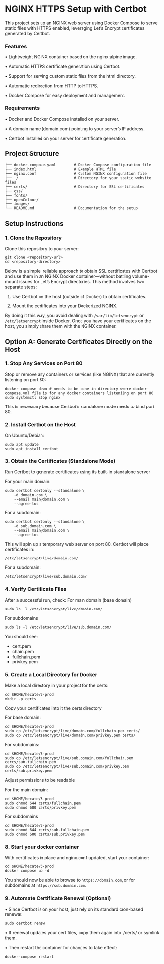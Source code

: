 # NGINX HTTPS Setup with Certbot

This project sets up an NGINX web server using Docker Compose to serve static files with HTTPS enabled, leveraging Let’s Encrypt certificates generated by Certbot.

### Features

• Lightweight NGINX container based on the nginx:alpine image.

• Automatic HTTPS certificate generation using Certbot.

• Support for serving custom static files from the html directory.

• Automatic redirection from HTTP to HTTPS.

• Docker Compose for easy deployment and management.
 

### Requirements

• Docker and Docker Compose installed on your server.
 
• A domain name (domain.com) pointing to your server’s IP address.
 
• Certbot installed on your server for certificate generation.

 

## Project Structure

```
├── docker-compose.yaml        # Docker Compose configuration file
├── index.html                 # Example HTML file
├── nginx.conf                 # Custom NGINX configuration file
├── _/                         # Directory for your static website files
├── certs/                     # Directory for SSL certificates
├── css/
├── fonts/
├── openColour/
├── images/
└── README.md                  # Documentation for the setup
```
## Setup Instructions

### 1. Clone the Repository

Clone this repository to your server:
```
git clone <repository-url>
cd <repository-directory>
```

Below is a simple, reliable approach to obtain SSL certificates with Certbot and use them in an NGINX Docker container—without battling volume-mount issues for Let’s Encrypt directories. This method involves two separate steps:
1.	Use Certbot on the host (outside of Docker) to obtain certificates.

2.	Mount the certificates into your Dockerized NGINX.

By doing it this way, you avoid dealing with `/var/lib/letsencrypt` or `/etc/letsencrypt` inside Docker. Once you have your certificates on the host, you simply share them with the NGINX container.

## Option A: Generate Certificates Directly on the Host
### 1.	Stop Any Services on Port 80
Stop or remove any containers or services (like NGINX) that are currently listening on port 80:
```
docker compose down # needs to be done in directory where docker-compose.yml file is for any docker containers listeniing on port 80 
sudo systemctl stop nginx
```
This is necessary because Certbot’s standalone mode needs to bind port 80.

### 2.	Install Certbot on the Host
On Ubuntu/Debian:
```
sudo apt update
sudo apt install certbot
```

### 3.	Obtain the Certificates (Standalone Mode)
Run Certbot to generate certificates using its built-in standalone server

For your main domain:
```
sudo certbot certonly --standalone \
    -d domain.com \
    --email main@domain.com \
    --agree-tos
```

For a subdomain:
```
sudo certbot certonly --standalone \
    -d sub.domain.com \
    --email main@domain.com \
    --agree-tos
```

This will spin up a temporary web server on port 80. Certbot will place certificates in:
```
/etc/letsencrypt/live/domain.com/
```

For a subdomain:
```
/etc/letsencrypt/live/sub.domain.com/
```


### 4.	Verify Certificate Files
After a successful run, check:
For main domain (base domain)
```
sudo ls -l /etc/letsencrypt/live/domain.com/
```

For subdomains
```
sudo ls -l /etc/letsencrypt/live/sub.domain.com/
```

You should see:
* cert.pem
* chain.pem
* fullchain.pem
* privkey.pem

### 5.	Create a Local Directory for Docker

Make a local directory in your project for the certs:
```
cd $HOME/hecate/3-prod
mkdir -p certs
```

Copy your certificates into it the certs directory

For base domain:
```
cd $HOME/hecate/3-prod
sudo cp /etc/letsencrypt/live/domain.com/fullchain.pem certs/
sudo cp /etc/letsencrypt/live/domain.com/privkey.pem certs/
```

For subdomains:
```
cd $HOME/hecate/3-prod
sudo cp /etc/letsencrypt/live/sub.domain.com/fullchain.pem certs/sub.fullchain.pem
sudo cp /etc/letsencrypt/live/sub.domain.com/privkey.pem certs/sub.privkey.pem
```


Adjust permissions to be readable

For the main domain:
```
cd $HOME/hecate/3-prod
sudo chmod 644 certs/fullchain.pem
sudo chmod 600 certs/privkey.pem
```

For subdomains
```
cd $HOME/hecate/3-prod
sudo chmod 644 certs/sub.fullchain.pem
sudo chmod 600 certs/sub.privkey.pem
```

### 8.	Start your docker container
With certificates in place and nginx.conf updated, start your container:
```
cd $HOME/hecate/3-prod
docker compose up -d
```
You should now be able to browse to `https://domain.com`, or for subdomains at `https://sub.domain.com`.


### 9.	Automate Certificate Renewal (Optional)
•	Since Certbot is on your host, just rely on its standard cron-based renewal:
```
sudo certbot renew
```

•	If renewal updates your cert files, copy them again into ./certs/ or symlink them.

•	Then restart the container for changes to take effect:
```
docker-compose restart
```

